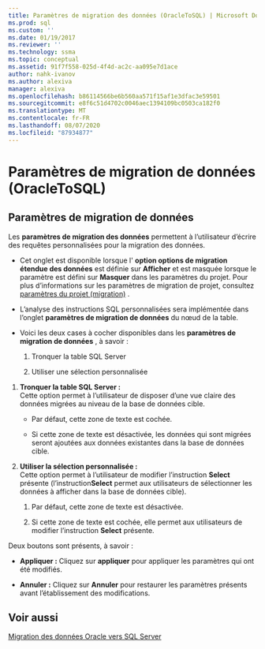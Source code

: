 ```yaml
---
title: Paramètres de migration des données (OracleToSQL) | Microsoft Docs
ms.prod: sql
ms.custom: ''
ms.date: 01/19/2017
ms.reviewer: ''
ms.technology: ssma
ms.topic: conceptual
ms.assetid: 91f7f558-025d-4f4d-ac2c-aa095e7d1ace
author: nahk-ivanov
ms.author: alexiva
manager: alexiva
ms.openlocfilehash: b86114566be6b560aa571f15af1e3dfac3e59501
ms.sourcegitcommit: e8f6c51d4702c0046aec1394109bc0503ca182f0
ms.translationtype: MT
ms.contentlocale: fr-FR
ms.lasthandoff: 08/07/2020
ms.locfileid: "87934877"
---
```

# <a name="data-migration-settings-oracletosql"></a>Paramètres de migration de données (OracleToSQL)
  
## <a name="data-migration-settings"></a>Paramètres de migration de données  
Les **paramètres de migration des données** permettent à l’utilisateur d’écrire des requêtes personnalisées pour la migration des données.  
  
-   Cet onglet est disponible lorsque l' **option options de migration étendue des données** est définie sur **Afficher** et est masquée lorsque le paramètre est défini sur **Masquer** dans les paramètres du projet. Pour plus d’informations sur les paramètres de migration de projet, consultez [paramètres du projet (migration)](https://msdn.microsoft.com/fcd6b988-633b-4b2b-9f36-6368b5e86b60) .  
  
-   L’analyse des instructions SQL personnalisées sera implémentée dans l’onglet **paramètres de migration de données** du nœud de la table.  
  
-   Voici les deux cases à cocher disponibles dans les **paramètres de migration de données** , à savoir :  
  
    1.  Tronquer la table SQL Server  
  
    2.  Utiliser une sélection personnalisée  
  
1.  **Tronquer la table SQL Server :**  
     Cette option permet à l’utilisateur de disposer d’une vue claire des données migrées au niveau de la base de données cible.  
  
    -   Par défaut, cette zone de texte est cochée.  
  
    -   Si cette zone de texte est désactivée, les données qui sont migrées seront ajoutées aux données existantes dans la base de données cible.  
  
2.  **Utiliser la sélection personnalisée :**  
     Cette option permet à l’utilisateur de modifier l’instruction **Select** présente (l’instruction**Select** permet aux utilisateurs de sélectionner les données à afficher dans la base de données cible).  
  
    1.  Par défaut, cette zone de texte est désactivée.  
  
    2.  Si cette zone de texte est cochée, elle permet aux utilisateurs de modifier l’instruction **Select** présente.  
  
Deux boutons sont présents, à savoir :  
  
-   **Appliquer :** Cliquez sur **appliquer** pour appliquer les paramètres qui ont été modifiés.  
  
-   **Annuler :** Cliquez sur **Annuler** pour restaurer les paramètres présents avant l’établissement des modifications.  
  
## <a name="see-also"></a>Voir aussi  
[Migration des données Oracle vers SQL Server](migrating-oracle-data-into-sql-server-oracletosql.md)  
  
